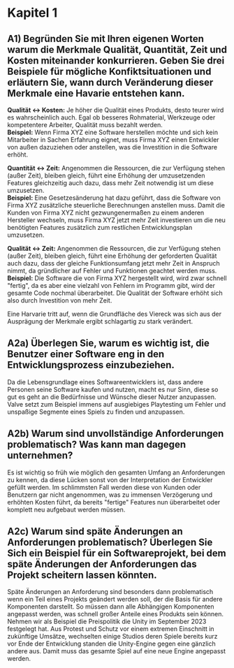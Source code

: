 # Kapitel 1
## A1) Begründen Sie mit Ihren eigenen Worten warum die Merkmale Qualität, Quantität, Zeit und Kosten miteinander konkurrieren. Geben Sie drei Beispiele für mögliche Konfiktsituationen und erläutern Sie, wann durch Veränderung dieser Merkmale eine Havarie entstehen kann.  
**Qualität <-> Kosten:** Je höher die Qualität eines Produkts, desto teurer wird es wahrscheinlich auch. Egal ob besseres Rohmaterial, Werkzeuge oder kompetentere Arbeiter, Qualität muss bezahlt werden.  
**Beispiel:** Wenn Firma XYZ eine Software herstellen möchte und sich kein Mitarbeiter in Sachen Erfahrung eignet, muss Firma XYZ einen Entwickler von außen dazuziehen oder anstellen, was die Investition in die Software erhöht.  

**Quantität <-> Zeit:** Angenommen die Ressourcen, die zur Verfügung stehen (außer Zeit), bleiben gleich, führt eine Erhöhung der umzusetzenden Features gleichzeitig auch dazu, dass mehr Zeit notwendig ist um diese umzusetzen.  
**Beispiel:** Eine Gesetzesänderung hat dazu geführt, dass die Software von Firma XYZ zusätzliche steuerliche Berechnungen anstellen muss. Damit die Kunden von Firma XYZ nicht gezwungenermaßen zu einem anderen Hersteller wechseln, muss Firma XYZ jetzt mehr Zeit investieren um die neu benötigten Features zusätzlich zum restlichen Entwicklungsplan umzusetzen.  

**Qualität <-> Zeit:** Angenommen die Ressourcen, die zur Verfügung stehen (außer Zeit), bleiben gleich, führt eine Erhöhung der geforderten Qualität auch dazu, dass der gleiche Funktionsumfang jetzt mehr Zeit in Anspruch nimmt, da gründlicher auf Fehler und Funktionen geachtet werden muss.  
**Beispiel:** Die Software die von Firma XYZ hergestellt wird, wird zwar schnell "fertig", da es aber eine vielzahl von Fehlern im Programm gibt, wird der gesamte Code nochmal überarbeitet. Die Qualität der Software erhöht sich also durch Investition von mehr Zeit.  

Eine Harvarie tritt auf, wenn die Grundfläche des Viereck was sich aus der Ausprägung der Merkmale ergibt schlagartig zu stark verändert.



## A2a) Überlegen Sie, warum es wichtig ist, die Benutzer einer Software eng in den Entwicklungsprozess einzubeziehen.  
Da die Lebensgrundlage eines Softwareentwicklers ist, dass andere Personen seine Software kaufen und nutzen, macht es nur Sinn, diese so gut es geht an die Bedürfnisse und Wünsche dieser Nutzer anzupassen. Valve setzt zum Beispiel immens auf ausgiebiges Playtesting um Fehler und unspaßige Segmente eines Spiels zu finden und anzupassen.  

## A2b) Warum sind unvollständige Anforderungen problematisch? Was kann man dagegen unternehmen?  
Es ist wichtig so früh wie möglich den gesamten Umfang an Anforderungen zu kennen, da diese Lücken sonst von der Interpretation der Entwickler gefüllt werden. Im schlimmsten Fall werden diese von Kunden oder Benutzern gar nicht angenommen, was zu immensen Verzögerung und erhöhten Kosten führt, da bereits "fertige" Features nun überarbeitet oder komplett neu aufgebaut werden müssen.  

## A2c) Warum sind späte Änderungen an Anforderungen problematisch? Überlegen Sie Sich ein Beispiel für ein Softwareprojekt, bei dem späte Änderungen der Anforderungen das Projekt scheitern lassen könnten.  
Späte Änderungen an Anforderung sind besonders dann problematisch wenn ein Teil eines Projekts geändert werden soll, der die Basis für andere Komponenten darstellt. So müssen dann alle Abhängigen Komponenten angepasst werden, was schnell großer Anteile eines Produkts sein können.  
Nehmen wir als Beispiel die Preispolitik die Unity im September 2023 festgelegt hat. Aus Protest und Schutz vor einem extremen Einschnitt in zukünftige Umsätze, wechselten einige Studios deren Spiele bereits kurz vor Ende der Entwicklung standen die Unity-Engine gegen eine gänzlich andere aus. Damit muss das gesamte Spiel auf eine neue Engine angepasst werden.
